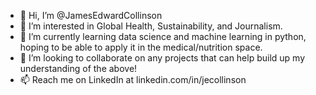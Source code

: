 - 👋 Hi, I’m @JamesEdwardCollinson
- 👀 I’m interested in Global Health, Sustainability, and Journalism.
- 🌱 I’m currently learning data science and machine learning in python, hoping to be able to apply it in the medical/nutrition space.
- 💞️ I’m looking to collaborate on any projects that can help build up my understanding of the above!
- 📫 Reach me on LinkedIn at linkedin.com/in/jecollinson

<!---
JamesEdwardCollinson/JamesEdwardCollinson is a ✨ special ✨ repository because its `README.md` (this file) appears on your GitHub profile.
You can click the Preview link to take a look at your changes.
--->
